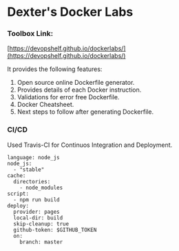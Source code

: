# Dexter's Docker Labs

### Toolbox Link: 
[https://devopshelf.github.io/dockerlabs/](https://devopshelf.github.io/dockerlabs/)

It provides the following features:

1. Open source online Dockerfile generator.
2. Provides details of each Docker instruction.
3. Validations for error free Dockerfile.
4. Docker Cheatsheet.
5. Next steps to follow after generating Dockerfile.

### CI/CD

Used Travis-CI for Continuos Integration and Deployment.

```
language: node_js
node_js:
  - "stable"
cache:
  directories:
    - node_modules
script:
  - npm run build
deploy:
  provider: pages
  local-dir: build
  skip-cleanup: true
  github-token: $GITHUB_TOKEN 
  on:
    branch: master

```